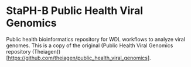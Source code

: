 # StaPH-B Public Health Viral Genomics
Public health bioinformatics repository for WDL workflows to analyze viral genomes. This is a copy of the original (Public Health Viral Genomics repository (Theiagen))[https://github.com/theiagen/public_health_viral_genomics].
